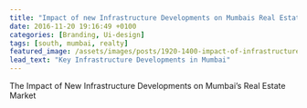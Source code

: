 ```yaml
---
title: "Impact of new Infrastructure Developments on Mumbais Real Estate Market"
date: 2016-11-20 19:16:49 +0100
categories: [Branding, Ui-design]
tags: [south, mumbai, realty]
featured_image: /assets/images/posts/1920-1400-impact-of-infrastructure-on-mumbai.jpg
lead_text: "Key Infrastructure Developments in Mumbai"
---
```


The Impact of New Infrastructure Developments on Mumbai’s Real Estate Market
